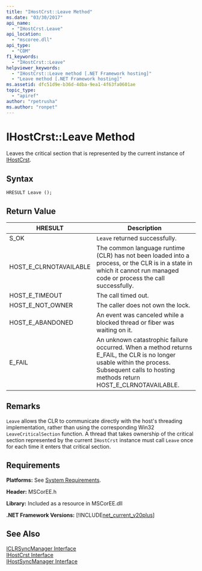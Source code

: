 ```yaml
---
title: "IHostCrst::Leave Method"
ms.date: "03/30/2017"
api_name: 
  - "IHostCrst.Leave"
api_location: 
  - "mscoree.dll"
api_type: 
  - "COM"
f1_keywords: 
  - "IHostCrst::Leave"
helpviewer_keywords: 
  - "IHostCrst::Leave method [.NET Framework hosting]"
  - "Leave method [.NET Framework hosting]"
ms.assetid: dfc51d9e-b36d-4dba-9ea1-4f63fa0601ae
topic_type: 
  - "apiref"
author: "rpetrusha"
ms.author: "ronpet"
---
```

# IHostCrst::Leave Method
Leaves the critical section that is represented by the current instance of [IHostCrst](../../../../docs/framework/unmanaged-api/hosting/ihostcrst-interface.md).  

## Syntax  

```  
HRESULT Leave ();  
```  

## Return Value  


|HRESULT|Description|  
|-------------|-----------------|  
|S_OK|`Leave` returned successfully.|  
|HOST_E_CLRNOTAVAILABLE|The common language runtime (CLR) has not been loaded into a process, or the CLR is in a state in which it cannot run managed code or process the call successfully.|  
|HOST_E_TIMEOUT|The call timed out.|  
|HOST_E_NOT_OWNER|The caller does not own the lock.|  
|HOST_E_ABANDONED|An event was canceled while a blocked thread or fiber was waiting on it.|  
|E_FAIL|An unknown catastrophic failure occurred. When a method returns E_FAIL, the CLR is no longer usable within the process. Subsequent calls to hosting methods return HOST_E_CLRNOTAVAILABLE.|  

## Remarks  
 `Leave` allows the CLR to communicate directly with the host's threading implementation, rather than using the corresponding Win32 `LeaveCriticalSection` function. A thread that takes ownership of the critical section represented by the current `IHostCrst` instance must call `Leave` once for each time it enters that critical section.  

## Requirements  
 **Platforms:** See [System Requirements](../../../../docs/framework/get-started/system-requirements.md).  

 **Header:** MSCorEE.h  

 **Library:** Included as a resource in MSCorEE.dll  

 **.NET Framework Versions:** [!INCLUDE[net_current_v20plus](../../../../includes/net-current-v20plus-md.md)]  

## See Also  
 [ICLRSyncManager Interface](../../../../docs/framework/unmanaged-api/hosting/iclrsyncmanager-interface.md)  
 [IHostCrst Interface](../../../../docs/framework/unmanaged-api/hosting/ihostcrst-interface.md)  
 [IHostSyncManager Interface](../../../../docs/framework/unmanaged-api/hosting/ihostsyncmanager-interface.md)

